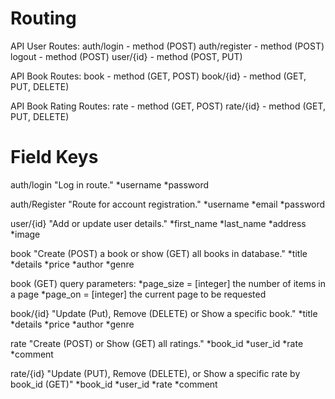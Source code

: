 # Routing 

API User Routes:
auth/login - method (POST)
auth/register - method (POST)
logout - method (POST)
user/{id} - method (POST, PUT)

API Book Routes:
book - method (GET, POST)
book/{id} - method (GET, PUT, DELETE)

API Book Rating Routes:
rate - method (GET, POST)
rate/{id} - method (GET, PUT, DELETE)

# Field Keys

auth/login "Log in route."
    *username
    *password

auth/Register "Route for account registration."
    *username
    *email
    *password

user/{id} "Add or update user details."
    *first_name
    *last_name
    *address
    *image

book "Create (POST) a book or show (GET) all books in database."
    *title
    *details
    *price
    *author
    *genre

book (GET) query parameters:
    *page_size = [integer] the number of items in a page
    *page_on = [integer] the current page to be requested

book/{id} "Update (Put), Remove (DELETE) or Show a specific book."
    *title
    *details
    *price
    *author
    *genre

rate "Create (POST) or Show (GET) all ratings."
    *book_id
    *user_id
    *rate
    *comment

rate/{id} "Update (PUT), Remove (DELETE), or Show a specific rate by book_id (GET)"
     *book_id
    *user_id
    *rate
    *comment
